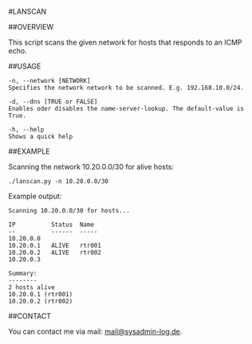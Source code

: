 #LANSCAN

##OVERVIEW

This script scans the given network for hosts that responds to an ICMP echo.

##USAGE

    -n, --network [NETWORK]
    Specifies the network network to be scanned. E.g. 192.168.10.0/24.

    -d, --dns [TRUE or FALSE]
    Enables oder disables the name-server-lookup. The default-value is True.

    -h, --help
    Shows a quick help

##EXAMPLE

Scanning the network 10.20.0.0/30 for alive hosts:

    ./lanscan.py -n 10.20.0.0/30

Example output:

    Scanning 10.20.0.0/30 for hosts...

    IP          Status  Name
    --		    ------  -----
    10.20.0.0
    10.20.0.1   ALIVE   rtr001
    10.20.0.2   ALIVE   rtr002
    10.20.0.3

    Summary:
    --------
    2 hosts alive
    10.20.0.1 (rtr001)
    10.20.0.2 (rtr002)

##CONTACT

You can contact me via mail: [mail@sysadmin-log.de](mailto:mail@sysadmin-log.de).
